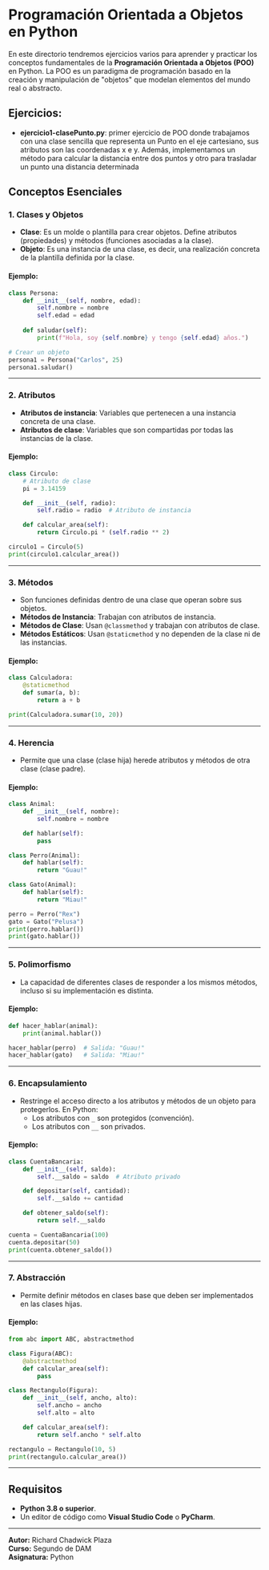 
# Programación Orientada a Objetos en Python

En este directorio tendremos ejercicios varios para aprender y practicar los conceptos fundamentales de la **Programación Orientada a Objetos (POO)** en Python. La POO es un paradigma de programación basado en la creación y manipulación de "objetos" que modelan elementos del mundo real o abstracto.

## Ejercicios:
- **ejercicio1-clasePunto.py**: primer ejercicio de POO donde trabajamos con una clase sencilla que representa un Punto en el eje cartesiano, sus atributos son las coordenadas x e y. Además, implementamos un método para calcular la distancia entre dos puntos y otro para trasladar un punto una distancia determinada

## Conceptos Esenciales

### 1. **Clases y Objetos**
- **Clase**: Es un molde o plantilla para crear objetos. Define atributos (propiedades) y métodos (funciones asociadas a la clase).
- **Objeto**: Es una instancia de una clase, es decir, una realización concreta de la plantilla definida por la clase.

#### Ejemplo:
```python
class Persona:
    def __init__(self, nombre, edad):
        self.nombre = nombre
        self.edad = edad
    
    def saludar(self):
        print(f"Hola, soy {self.nombre} y tengo {self.edad} años.")

# Crear un objeto
persona1 = Persona("Carlos", 25)
persona1.saludar()
```

---

### 2. **Atributos**
- **Atributos de instancia**: Variables que pertenecen a una instancia concreta de una clase.
- **Atributos de clase**: Variables que son compartidas por todas las instancias de la clase.

#### Ejemplo:
```python
class Circulo:
    # Atributo de clase
    pi = 3.14159

    def __init__(self, radio):
        self.radio = radio  # Atributo de instancia

    def calcular_area(self):
        return Circulo.pi * (self.radio ** 2)

circulo1 = Circulo(5)
print(circulo1.calcular_area())
```

---

### 3. **Métodos**
- Son funciones definidas dentro de una clase que operan sobre sus objetos.
- **Métodos de Instancia**: Trabajan con atributos de instancia.
- **Métodos de Clase**: Usan `@classmethod` y trabajan con atributos de clase.
- **Métodos Estáticos**: Usan `@staticmethod` y no dependen de la clase ni de las instancias.

#### Ejemplo:
```python
class Calculadora:
    @staticmethod
    def sumar(a, b):
        return a + b

print(Calculadora.sumar(10, 20))
```

---

### 4. **Herencia**
- Permite que una clase (clase hija) herede atributos y métodos de otra clase (clase padre).

#### Ejemplo:
```python
class Animal:
    def __init__(self, nombre):
        self.nombre = nombre

    def hablar(self):
        pass

class Perro(Animal):
    def hablar(self):
        return "Guau!"

class Gato(Animal):
    def hablar(self):
        return "Miau!"

perro = Perro("Rex")
gato = Gato("Pelusa")
print(perro.hablar())
print(gato.hablar())
```

---

### 5. **Polimorfismo**
- La capacidad de diferentes clases de responder a los mismos métodos, incluso si su implementación es distinta.

#### Ejemplo:
```python
def hacer_hablar(animal):
    print(animal.hablar())

hacer_hablar(perro)  # Salida: "Guau!"
hacer_hablar(gato)   # Salida: "Miau!"
```

---

### 6. **Encapsulamiento**
- Restringe el acceso directo a los atributos y métodos de un objeto para protegerlos. En Python:
  - Los atributos con `_` son protegidos (convención).
  - Los atributos con `__` son privados.

#### Ejemplo:
```python
class CuentaBancaria:
    def __init__(self, saldo):
        self.__saldo = saldo  # Atributo privado

    def depositar(self, cantidad):
        self.__saldo += cantidad

    def obtener_saldo(self):
        return self.__saldo

cuenta = CuentaBancaria(100)
cuenta.depositar(50)
print(cuenta.obtener_saldo())
```

---

### 7. **Abstracción**
- Permite definir métodos en clases base que deben ser implementados en las clases hijas.

#### Ejemplo:
```python
from abc import ABC, abstractmethod

class Figura(ABC):
    @abstractmethod
    def calcular_area(self):
        pass

class Rectangulo(Figura):
    def __init__(self, ancho, alto):
        self.ancho = ancho
        self.alto = alto

    def calcular_area(self):
        return self.ancho * self.alto

rectangulo = Rectangulo(10, 5)
print(rectangulo.calcular_area())
```

---

## Requisitos
- **Python 3.8 o superior**.
- Un editor de código como **Visual Studio Code** o **PyCharm**.

---

**Autor:** Richard Chadwick Plaza  
**Curso:** Segundo de DAM  
**Asignatura:** Python
